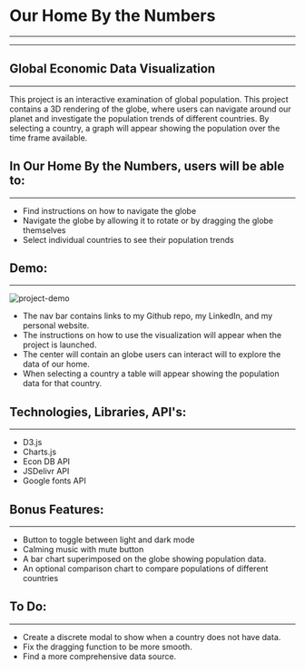 # Our Home By the Numbers
---
---



Global Economic Data Visualization
---
---

This project is an interactive examination of global population.
This project contains a 3D rendering of the globe, where users can navigate around our planet
and investigate the population trends of different countries.
By selecting a country, a graph will appear showing the population over the time frame available.



In Our Home By the Numbers, users will be able to:
---
---

* Find instructions on how to navigate the globe
* Navigate the globe by allowing it to rotate or by dragging the globe themselves
* Select individual countries to see their population trends



Demo:
---
---
![project-demo](https://user-images.githubusercontent.com/65626651/186016582-7ddfab1d-1d58-4b2e-88c5-c1d6d6cf3e11.gif)


* The nav bar contains links to my Github repo, my LinkedIn, and my personal website.
* The instructions on how to use the visualization will appear when the project is launched.
* The center will contain an globe users can interact will to explore the data of our home.
* When selecting a country a table will appear showing the population data for that country.


Technologies, Libraries, API's:
---
---

* D3.js
* Charts.js
* Econ DB API
* JSDelivr API
* Google fonts API


Bonus Features:
---
---

* Button to toggle between light and dark mode
* Calming music with mute button
* A bar chart superimposed on the globe showing population data.
* An optional comparison chart to compare populations of different countries


To Do:
---
---

* Create a discrete modal to show when a country does not have data.
* Fix the dragging function to be more smooth.
* Find a more comprehensive data source.

